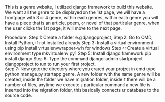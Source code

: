 This is a genre website, I utilized django framework to build this website.
We want all the genre to be displayed on the 1st page, we will have a frontpage with 3 or 4 genre, 
within each genres, within each genre you will have a piece that is an article, poem, or novel of that particular genre, when the user clicks
the 1st page, it will move to the next page.

Procedure:
Step 1: Create a folder e.g djangoproject,
Step 2: Go to CMD, Install Python, if not installed already
Step 3: Install a virtual environment using pip install virtualenvwrapper-win for windows
Step 4: Create a virtual environment type mkvirtualenv py1 
Step 5: Install django framework pip install django
Step 6: Type the command django-admin startproject djangoproject to run to run your first project.  
Step 7: Now goto the directory where you crated your project in cmd type python manage.py startapp genre. A new folder with the name genre will be
created, inside the folder we have migration folder, inside it there will be a number of files, anytime we execute a particular command a
new file is inserted into the migration folder, this basically connects ur database to the source code.
